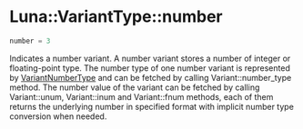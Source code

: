 # Luna::VariantType::number

```c++
number = 3
```

Indicates a number variant. A number variant stores a number of integer or floating-point type. The number type of one number variant is represented by [VariantNumberType](group___runtime_1ga736977eb95737aa8503b91d026bac3fa.md) and can be fetched by calling Variant::number_type method. The number value of the variant can be fetched by calling Variant::unum, Variant::inum and Variant::fnum methods, each of them returns the underlying number in specified format with implicit number type conversion when needed. 

